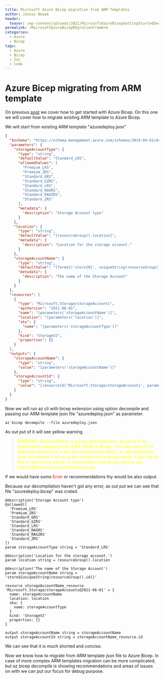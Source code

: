 ```yaml
---
title: Microsoft Azure Bicep migration from ARM Templates
author: Janusz Nowak
header:
  teaser: /wp-content/uploads/2021/MicrosoftAzureBicepGettingStartedDecompile.png
permalink: /MicrosoftAzureBicepMIgrationFromArm
categories:
  - Azure
  - Bicep
tags:
  - Azure
  - Bicep
  - IoC
  - Code
---
```


# Azure Bicep migrating from ARM template

On previous [post](./_post_/2021-11-23-AzureBicepGettingStarted.md) we cover how to get started with Azure Bicep.
On this one we will cover how to migrate existing ARM template to Azure Bicep.

We will start from existing ARM template "azuredeploy.json"

```json
{
  "$schema": "https://schema.management.azure.com/schemas/2019-04-01/deploymentTemplate.json#",
  "parameters": {
    "storageAccountType": {
      "type": "string",
      "defaultValue": "Standard_LRS",
      "allowedValues": [
        "Premium_LRS",
        "Premium_ZRS",
        "Standard_GRS",
        "Standard_GZRS",
        "Standard_LRS",
        "Standard_RAGRS",
        "Standard_RAGZRS",
        "Standard_ZRS"
      ],
      "metadata": {
        "description": "Storage Account type"
      }
    },
    "location": {
      "type": "string",
      "defaultValue": "[resourceGroup().location]",
      "metadata": {
        "description": "Location for the storage account."
      }
    },
    "storageAccountName": {
      "type": "string",
      "defaultValue": "[format('store{0}', uniqueString(resourceGroup().id))]",
      "metadata": {
        "description": "The name of the Storage Account"
      }
    }
  },
  "resources": [
    {
      "type": "Microsoft.Storage/storageAccounts",
      "apiVersion": "2021-06-01",
      "name": "[parameters('storageAccountName')]",
      "location": "[parameters('location')]",
      "sku": {
        "name": "[parameters('storageAccountType')]"
      },
      "kind": "StorageV2",
      "properties": {}
    }
  ],
  "outputs": {
    "storageAccountName": {
      "type": "string",
      "value": "[parameters('storageAccountName')]"
    },
    "storageAccountId": {
      "type": "string",
      "value": "[resourceId('Microsoft.Storage/storageAccounts', parameters('storageAccountName'))]"
    }
  }
}
```

Now we will run az cli with bicep extension using option decompile and passing our ARM template json file "azuredeploy.json" as parameter.

```
az bicep decompile --file azuredeploy.json
```

As out put of it will see yellow warning

> <p style="color:yellow;">
> WARNING: Decompilation is a best-effort process, as there is no guaranteed mapping from ARM JSON to Bicep.
> You may need to fix warnings and errors in the generated bicep file(s), or decompilation may fail entirely if an accurate conversion is not possible.
> If you would like to report any issues or inaccurate conversions, please see https://github.com/Azure/bicep/issues.

</p>

If we would have some <span style="color:red;">Error</span> or recommendations thy would be also output.

Because our decompilation haven't got any error, as out put we can see that file "azuredeploy.bicep" was crated.

```bicep
@description('Storage Account type')
@allowed([
  'Premium_LRS'
  'Premium_ZRS'
  'Standard_GRS'
  'Standard_GZRS'
  'Standard_LRS'
  'Standard_RAGRS'
  'Standard_RAGZRS'
  'Standard_ZRS'
])
param storageAccountType string = 'Standard_LRS'

@description('Location for the storage account.')
param location string = resourceGroup().location

@description('The name of the Storage Account')
param storageAccountName string = 'store${uniqueString(resourceGroup().id)}'

resource storageAccountName_resource 'Microsoft.Storage/storageAccounts@2021-06-01' = {
  name: storageAccountName
  location: location
  sku: {
    name: storageAccountType
  }
  kind: 'StorageV2'
  properties: {}
}

output storageAccountName string = storageAccountName
output storageAccountId string = storageAccountName_resource.id
```

We can see that it is much shorted and concise.

Now we know how to migrate from ARM template json file to Azure Bicep. In case of more complex ARM templates migration can be more complicated, but az bicep decompile is showing recommendations and areas of issues on with we can put our focus for debug purpose.
